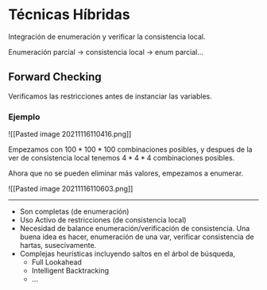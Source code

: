 # Técnicas Híbridas

Integración de enumeración y verificar la consistencia local.

Enumeración parcial -> consistencia local -> enum parcial...

## Forward Checking

Verificamos las restricciones antes de instanciar las variables.

### Ejemplo

![[Pasted image 20211116110416.png]]

Empezamos con $100*100*100$ combinaciones posibles, y despues de la ver de consistencia local tenemos $4*4*4$ combinaciones posibles.

Ahora que no se pueden eliminar más valores, empezamos a enumerar. 

![[Pasted image 20211116110603.png]]

---

- Son completas (de enumeración)
- Uso Activo de restricciones (de consistencia local)
- Necesidad de balance enumeración/verificación de consistencia. Una buena idea es hacer, enumeración de una var, verificar consistencia de hartas, susecivamente.
- Complejas heurísticas incluyendo saltos en el árbol de búsqueda,
	- Full Lookahead
	- Intelligent Backtracking
	- ...

